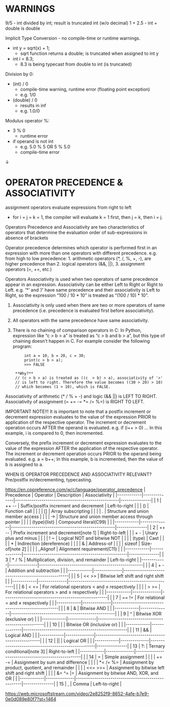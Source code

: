 # WARNINGS

9/5 - int divided by int; result is truncated int (w/o decimal)
1 + 2.5 - int + double is double

Implicit Type Conversion - no compile-time or runtime warnings.
- int y = sqrt(x) + 1;
  - sqrt function returns a double; is truncated when assigned to int y
- int i = 8.3;
  - 8.3 is being typecast from double to int (is truncated)

Division by 0:
- (int) / 0
  - compile-time warning, runtime error (floating point exception) 
  - e.g. 1/0
- (double) / 0
  - results in inf
  - e.g. 1.0/0

Modulus operator %:
- 3 % 0
  - runtime error
- if operand is not int
  - e.g. 5.0 % 5 OR 5 % 5.0
  - compile-time error

↓

# OPERATOR PRECEDENCE & ASSOCIATIVITY 

assignment operators evaluate expressions from right to left
- for i = j = k = 1, the compiler will evaluate k = 1 first, then j = k, then i = j.

Operators Precedence and Associativity are two characteristics of operators that determine the evaluation order of sub-expressions in absence of brackets

Operator precedence determines which operator is performed first in an expression with more than one operators with different precedence. 
    e.g. from high to low precedence:
    1. arithmetic operators (*, /, %, +, -), are higher precedence than
    2. logical operators (&&, ||),
    3. assignment operators (=, +=, etc.)

Operators Associativity is used when two operators of same precedence appear in an expression. Associativity can be either Left to Right or Right to Left. 
    e.g. ‘*’ and ‘/’ have same precedence and their associativity is Left to Right, so the expression “100 / 10 * 10” is treated as “(100 / 10) * 10”.

1. Associativity is only used when there are two or more operators of same precedence (i.e. precedence is evaluated first before associativity).
2. All operators with the same precedence have same associativity.
3. There is no chaining of comparison operators in C: 
        In Python, expression like
        “c > b > a” is treated as “c > b and b > a”, but this type of chaining
        doesn’t happen in C. For example consider the  following program:

            int a = 10, b = 20, c = 30;
            print(c > b > a);
            >>> FALSE

        **Why?** 
        // (c > b > a) is treated as ((c  > b) > a), associativity of '>'
        // is left to right. Therefore the value becomes ((30 > 20) > 10)
        // which becomes (1 > 10), which is FALSE.

Associativity of arithmetic (* / % + -) and logic (&& ||) is LEFT TO RIGHT.
Associativity of assignment (= += -= *= /= %=) is RIGHT TO LEFT.

IMPORTANT NOTE!!!
It is important to note that a postfix increment or decrement expression evaluates to the value of the expression PRIOR to application of the respective operator. The increment or decrement operation occurs AFTER the operand is evaluated.
    e.g. if (i++ > 0) ...
    In this example, i is compared to 0, then incremented.

Conversely, the prefix increment or decrement expression evaluates to the value of the expression AFTER the application of the respective operator. The increment or decrement operation occurs PRIOR to the operand being evaluated.
    e.g. a = b++;
    In this example, b is incremented, then the value of b is assigned to a.

WHEN IS OPERATOR PRECEDENCE AND ASSOCIATIVITY RELEVANT?
    Pre/postfix in/decrementing, typecasting.

https://en.cppreference.com/w/c/language/operator_precedence 
| Precedence | Operator     | Description                                       | Associativity |
|------------|--------------|---------------------------------------------------|---------------|
|      1     | ++ --        | Suffix/postfix increment and decrement            | Left-to-right |
|            | ()           | Function call                                     |               |
|            | []           | Array subscripting                                |               |
|            | .            | Structure and union member access                 |               |
|            | ->           | Structure and union member access through pointer |               |
|            | (type){list} | Compound literal(C99)                             |               |
|------------|--------------|---------------------------------------------------|---------------|
|      2     | ++ --        | Prefix increment and decrement[note 1]            | Right-to-left |
|            | + -          | Unary plus and minus                              |               |
|            | ! ~          | Logical NOT and bitwise NOT                       |               |
|            | (type)       | Cast                                              |               |
|            | *            | Indirection (dereference)                         |               |
|            | &            | Address-of                                        |               |
|            | sizeof       | Size-of[note 2]                                   |               |
|            | _Alignof     | Alignment requirement(C11)                        |               |
|------------|--------------|---------------------------------------------------|---------------|
|      3     | * / %        | Multiplication, division, and remainder           | Left-to-right |
|------------|--------------|---------------------------------------------------|               |
|      4     | + -          | Addition and subtraction                          |               |
|------------|--------------|---------------------------------------------------|               |
|      5     | << >>        | Bitwise left shift and right shift                |               |
|------------|--------------|---------------------------------------------------|               |
|      6     | < <=         | For relational operators < and ≤ respectively     |               |
|            | > >=         | For relational operators > and ≥ respectively     |               |
|------------|--------------|---------------------------------------------------|               |
|      7     | == !=        | For relational = and ≠ respectively               |               |
|------------|--------------|---------------------------------------------------|               |
|      8     | &            | Bitwise AND                                       |               |
|------------|--------------|---------------------------------------------------|               |
|      9     | ^            | Bitwise XOR (exclusive or)                        |               |
|------------|--------------|---------------------------------------------------|               |
|     10     | \|           | Bitwise OR (inclusive or)                         |               |
|------------|--------------|---------------------------------------------------|               |
|     11     | &&           | Logical AND                                       |               |
|------------|--------------|---------------------------------------------------|               |
|     12     | \|\|         | Logical OR                                        |               |
|------------|--------------|---------------------------------------------------|---------------|
|     13     | ?:           | Ternary conditional[note 3]                       | Right-to-left |
|------------|--------------|---------------------------------------------------|               |
|     14     | =            | Simple assignment                                 |               |
|            | += -=        | Assignment by sum and difference                  |               |
|            | *= /= %=     | Assignment by product, quotient, and remainder    |               |
|            | <<= >>=      | Assignment by bitwise left shift and right shift  |               |
|            | &= ^= \|=    | Assignment by bitwise AND, XOR, and OR            |               |
|------------|--------------|---------------------------------------------------|---------------|
|     15     | ,            | Comma                                             | Left-to-right |

https://web.microsoftstream.com/video/2e8252f9-8652-4afe-b7e9-0e0d089e80f7?st=1464 